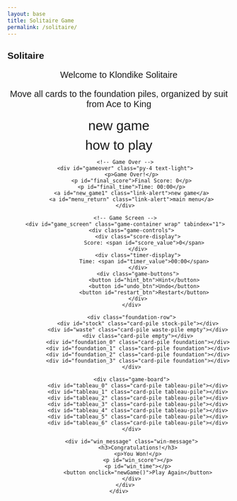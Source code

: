 ```yaml
---
layout: base
title: Solitaire Game
permalink: /solitaire/
---
```


<style>
    body {
        font-family: Arial, sans-serif;
    }
    
    .wrap {
        margin-left: auto;
        margin-right: auto;
        max-width: 1000px;
    }

    .game-container {
        display: none;
        padding: 20px;
        background: #0f7b0f;
        border-radius: 10px;
        min-height: 600px;
    }

    .game-container:focus {
        outline: none;
    }

    /* All screens style */
    #gameover p, #menu p {
        font-size: 20px;
    }

    #gameover a, #menu a {
        font-size: 30px;
        display: block;
        margin: 10px 0;
    }

    #gameover a:hover, #menu a:hover {
        cursor: pointer;
    }

    #gameover a:hover::before, #menu a:hover::before {
        content: ">";
        margin-right: 10px;
    }

    #menu {
        display: block;
    }

    #gameover {
        display: none;
    }

    /* Game Board Styles */
    .game-board {
        display: grid;
        grid-template-columns: repeat(7, 1fr);
        gap: 10px;
        margin-top: 20px;
    }

    .foundation-row {
        display: grid;
        grid-template-columns: repeat(7, 1fr);
        gap: 10px;
        margin-bottom: 20px;
    }

    .card-pile {
        width: 80px;
        height: 110px;
        border: 2px solid #333;
        border-radius: 8px;
        position: relative;
        background: #fff;
        cursor: pointer;
    }

    .card-pile.empty {
        background: rgba(255, 255, 255, 0.1);
        border-color: rgba(255, 255, 255, 0.3);
    }

    .card-pile.foundation {
        background: rgba(255, 255, 255, 0.2);
        border-color: rgba(255, 255, 255, 0.5);
    }

    .card {
        width: 76px;
        height: 106px;
        border: 1px solid #000;
        border-radius: 6px;
        background: #fff;
        position: absolute;
        cursor: pointer;
        display: flex;
        flex-direction: column;
        justify-content: space-between;
        padding: 4px;
        font-size: 12px;
        font-weight: bold;
        user-select: none;
    }

    .card.red {
        color: #d00;
    }

    .card.black {
        color: #000;
    }

    .card.face-down {
        background: #004d9f;
        background-image: repeating-linear-gradient(
            45deg,
            transparent,
            transparent 10px,
            rgba(255,255,255,.1) 10px,
            rgba(255,255,255,.1) 20px
        );
    }

    .card.face-down * {
        display: none;
    }

    .card.dragging {
        z-index: 1000;
        transform: rotate(5deg);
    }

    .card.highlighted {
        box-shadow: 0 0 10px #ffff00;
    }

    .card-top {
        text-align: left;
    }

    .card-bottom {
        text-align: right;
        transform: rotate(180deg);
    }

    .suit {
        font-size: 16px;
    }

    .tableau-pile {
        min-height: 300px;
    }

    .stock-pile, .waste-pile {
        width: 80px;
        height: 110px;
    }

    .game-controls {
        display: flex;
        justify-content: space-between;
        align-items: center;
        margin-bottom: 20px;
    }

    .score-display {
        color: white;
        font-size: 18px;
        font-weight: bold;
    }

    .timer-display {
        color: white;
        font-size: 16px;
    }

    .game-buttons {
        display: flex;
        gap: 10px;
    }

    .game-buttons button {
        padding: 8px 16px;
        background: #4CAF50;
        color: white;
        border: none;
        border-radius: 4px;
        cursor: pointer;
        font-size: 14px;
    }

    .game-buttons button:hover {
        background: #45a049;
    }

    .win-message {
        position: absolute;
        top: 50%;
        left: 50%;
        transform: translate(-50%, -50%);
        background: rgba(0, 0, 0, 0.9);
        color: white;
        padding: 30px;
        border-radius: 10px;
        text-align: center;
        font-size: 24px;
        z-index: 2000;
        display: none;
    }
</style>

<h2>Solitaire</h2>
<div class="container">
    <div class="container bg-secondary" style="text-align:center;">
        <!-- Main Menu -->
        <div id="menu" class="py-4 text-light">
            <p>Welcome to Klondike Solitaire</p>
            <p>Move all cards to the foundation piles, organized by suit from Ace to King</p>
            <a id="new_game" class="link-alert">new game</a>
            <a id="instructions" class="link-alert">how to play</a>
        </div>
        
        <!-- Game Over -->
        <div id="gameover" class="py-4 text-light">
            <p>Game Over!</p>
            <p id="final_score">Final Score: 0</p>
            <p id="final_time">Time: 00:00</p>
            <a id="new_game1" class="link-alert">new game</a>
            <a id="menu_return" class="link-alert">main menu</a>
        </div>
        
        <!-- Game Screen -->
        <div id="game_screen" class="game-container wrap" tabindex="1">
            <div class="game-controls">
                <div class="score-display">
                    Score: <span id="score_value">0</span>
                </div>
                <div class="timer-display">
                    Time: <span id="timer_value">00:00</span>
                </div>
                <div class="game-buttons">
                    <button id="hint_btn">Hint</button>
                    <button id="undo_btn">Undo</button>
                    <button id="restart_btn">Restart</button>
                </div>
            </div>
            
            <div class="foundation-row">
                <div id="stock" class="card-pile stock-pile"></div>
                <div id="waste" class="card-pile waste-pile empty"></div>
                <div class="card-pile empty"></div>
                <div id="foundation_0" class="card-pile foundation"></div>
                <div id="foundation_1" class="card-pile foundation"></div>
                <div id="foundation_2" class="card-pile foundation"></div>
                <div id="foundation_3" class="card-pile foundation"></div>
            </div>
            
            <div class="game-board">
                <div id="tableau_0" class="card-pile tableau-pile"></div>
                <div id="tableau_1" class="card-pile tableau-pile"></div>
                <div id="tableau_2" class="card-pile tableau-pile"></div>
                <div id="tableau_3" class="card-pile tableau-pile"></div>
                <div id="tableau_4" class="card-pile tableau-pile"></div>
                <div id="tableau_5" class="card-pile tableau-pile"></div>
                <div id="tableau_6" class="card-pile tableau-pile"></div>
            </div>
            
            <div id="win_message" class="win-message">
                <h3>Congratulations!</h3>
                <p>You Won!</p>
                <p id="win_score"></p>
                <p id="win_time"></p>
                <button onclick="newGame()">Play Again</button>
            </div>
        </div>
    </div>
</div>

<script>
(function(){
    /* Game Variables */
    /////////////////////////////////////////////////////////////
    const SCREEN_MENU = -1, SCREEN_GAME = 0, SCREEN_GAME_OVER = 1;
    let SCREEN = SCREEN_MENU;
    
    // HTML Elements
    const screen_menu = document.getElementById("menu");
    const screen_game = document.getElementById("game_screen");
    const screen_game_over = document.getElementById("gameover");
    const ele_score = document.getElementById("score_value");
    const ele_timer = document.getElementById("timer_value");
    const button_new_game = document.getElementById("new_game");
    const button_new_game1 = document.getElementById("new_game1");
    const button_menu_return = document.getElementById("menu_return");
    const button_hint = document.getElementById("hint_btn");
    const button_undo = document.getElementById("undo_btn");
    const button_restart = document.getElementById("restart_btn");
    const win_message = document.getElementById("win_message");
    
    // Game State
    let deck = [];
    let stock = [];
    let waste = [];
    let foundations = [[], [], [], []];
    let tableau = [[], [], [], [], [], [], []];
    let score = 0;
    let moves = [];
    let startTime;
    let gameTimer;
    let draggedCard = null;
    let draggedFrom = null;
    
    // Card definitions
    const suits = ['♠', '♣', '♦', '♥'];
    const ranks = ['A', '2', '3', '4', '5', '6', '7', '8', '9', '10', 'J', 'Q', 'K'];
    const suitColors = {'♠': 'black', '♣': 'black', '♦': 'red', '♥': 'red'};
    
    /* Display Control */
    /////////////////////////////////////////////////////////////
    let showScreen = function(screen_opt) {
        SCREEN = screen_opt;
        switch(screen_opt) {
            case SCREEN_GAME:
                screen_game.style.display = "block";
                screen_menu.style.display = "none";
                screen_game_over.style.display = "none";
                break;
            case SCREEN_GAME_OVER:
                screen_game.style.display = "block";
                screen_menu.style.display = "none";
                screen_game_over.style.display = "block";
                break;
            case SCREEN_MENU:
                screen_game.style.display = "none";
                screen_menu.style.display = "block";
                screen_game_over.style.display = "none";
                break;
        }
    };
    
    /* Card Creation and Management */
    /////////////////////////////////////////////////////////////
    function createDeck() {
        deck = [];
        for (let suit of suits) {
            for (let rank of ranks) {
                deck.push({
                    suit: suit,
                    rank: rank,
                    color: suitColors[suit],
                    value: ranks.indexOf(rank) + 1,
                    faceUp: false,
                    id: `${rank}${suit}`
                });
            }
        }
        
        // Shuffle deck
        for (let i = deck.length - 1; i > 0; i--) {
            const j = Math.floor(Math.random() * (i + 1));
            [deck[i], deck[j]] = [deck[j], deck[i]];
        }
    }
    
    function createCardElement(card) {
        const cardEl = document.createElement('div');
        cardEl.className = `card ${card.color}`;
        cardEl.id = `card_${card.id}`;
        
        if (!card.faceUp) {
            cardEl.classList.add('face-down');
        }
        
        cardEl.innerHTML = `
            <div class="card-top">
                <span class="rank">${card.rank}</span>
                <span class="suit">${card.suit}</span>
            </div>
            <div class="card-bottom">
                <span class="rank">${card.rank}</span>
                <span class="suit">${card.suit}</span>
            </div>
        `;
        
        // Add drag and drop events
        cardEl.draggable = true;
        cardEl.addEventListener('dragstart', handleDragStart);
        cardEl.addEventListener('dragend', handleDragEnd);
        cardEl.addEventListener('click', handleCardClick);
        
        return cardEl;
    }
    
    /* Game Logic */
    /////////////////////////////////////////////////////////////
    function dealCards() {
        // Clear all piles
        stock = [];
        waste = [];
        foundations = [[], [], [], []];
        tableau = [[], [], [], [], [], [], []];
        
        let cardIndex = 0;
        
        // Deal tableau
        for (let col = 0; col < 7; col++) {
            for (let row = 0; row <= col; row++) {
                const card = deck[cardIndex++];
                card.faceUp = (row === col);
                tableau[col].push(card);
            }
        }
        
        // Remaining cards go to stock
        while (cardIndex < deck.length) {
            deck[cardIndex].faceUp = false;
            stock.push(deck[cardIndex++]);
        }
    }
    
    function canPlaceOnTableau(card, pile) {
        if (pile.length === 0) {
            return card.rank === 'K';
        }
        
        const topCard = pile[pile.length - 1];
        return (card.color !== topCard.color && 
                card.value === topCard.value - 1);
    }
    
    function canPlaceOnFoundation(card, foundation) {
        if (foundation.length === 0) {
            return card.rank === 'A';
        }
        
        const topCard = foundation[foundation.length - 1];
        return (card.suit === topCard.suit && 
                card.value === topCard.value + 1);
    }
    
    function moveCard(from, to, cardCount = 1) {
        const cards = from.splice(-cardCount, cardCount);
        to.push(...cards);
        
        // Turn over face-down card if tableau pile
        for (let i = 0; i < 7; i++) {
            if (from === tableau[i] && from.length > 0) {
                const topCard = from[from.length - 1];
                if (!topCard.faceUp) {
                    topCard.faceUp = true;
                    updateScore(5);
                }
            }
        }
    }
    
    function drawFromStock() {
        if (stock.length > 0) {
            const card = stock.pop();
            card.faceUp = true;
            waste.push(card);
        } else if (waste.length > 0) {
            // Reset stock from waste
            while (waste.length > 0) {
                const card = waste.pop();
                card.faceUp = false;
                stock.push(card);
            }
        }
        renderGame();
    }
    
    function updateScore(points) {
        score += points;
        ele_score.textContent = score;
    }
    
    function checkWin() {
        for (let foundation of foundations) {
            if (foundation.length !== 13) {
                return false;
            }
        }
        
        // Player won!
        clearInterval(gameTimer);
        const timeStr = ele_timer.textContent;
        document.getElementById('win_score').textContent = `Score: ${score}`;
        document.getElementById('win_time').textContent = `Time: ${timeStr}`;
        win_message.style.display = 'block';
        
        return true;
    }
    
    /* Rendering */
    /////////////////////////////////////////////////////////////
    function renderGame() {
        // Clear all card containers
        document.querySelectorAll('.card-pile').forEach(pile => {
            pile.innerHTML = '';
        });
        
        // Render stock
        const stockEl = document.getElementById('stock');
        if (stock.length > 0) {
            stockEl.appendChild(createCardElement(stock[stock.length - 1]));
            stockEl.addEventListener('click', drawFromStock);
        } else {
            stockEl.classList.add('empty');
            stockEl.addEventListener('click', drawFromStock);
        }
        
        // Render waste
        const wasteEl = document.getElementById('waste');
        if (waste.length > 0) {
            wasteEl.appendChild(createCardElement(waste[waste.length - 1]));
            wasteEl.classList.remove('empty');
        } else {
            wasteEl.classList.add('empty');
        }
        
        // Render foundations
        for (let i = 0; i < 4; i++) {
            const foundationEl = document.getElementById(`foundation_${i}`);
            if (foundations[i].length > 0) {
                foundationEl.appendChild(createCardElement(foundations[i][foundations[i].length - 1]));
            }
            
            // Add drop event listeners
            foundationEl.addEventListener('dragover', handleDragOver);
            foundationEl.addEventListener('drop', (e) => handleDrop(e, foundations[i], 'foundation'));
        }
        
        // Render tableau
        for (let i = 0; i < 7; i++) {
            const tableauEl = document.getElementById(`tableau_${i}`);
            tableau[i].forEach((card, index) => {
                const cardEl = createCardElement(card);
                cardEl.style.top = `${index * 20}px`;
                cardEl.style.zIndex = index;
                tableauEl.appendChild(cardEl);
            });
            
            // Add drop event listeners
            tableauEl.addEventListener('dragover', handleDragOver);
            tableauEl.addEventListener('drop', (e) => handleDrop(e, tableau[i], 'tableau'));
        }
    }
    
    /* Drag and Drop Handlers */
    /////////////////////////////////////////////////////////////
    function handleDragStart(e) {
        draggedCard = e.target;
        draggedFrom = findCardLocation(draggedCard.id.replace('card_', ''));
        e.dataTransfer.effectAllowed = 'move';
        e.target.classList.add('dragging');
    }
    
    function handleDragEnd(e) {
        e.target.classList.remove('dragging');
        draggedCard = null;
        draggedFrom = null;
    }
    
    function handleDragOver(e) {
        e.preventDefault();
        e.dataTransfer.dropEffect = 'move';
    }
    
    function handleDrop(e, targetPile, pileType) {
        e.preventDefault();
        
        if (!draggedCard || !draggedFrom) return;
        
        const cardId = draggedCard.id.replace('card_', '');
        const card = findCard(cardId);
        
        if (!card) return;
        
        let canMove = false;
        
        if (pileType === 'foundation') {
            canMove = canPlaceOnFoundation(card, targetPile);
            if (canMove) {
                moveCard(draggedFrom.pile, targetPile, 1);
                updateScore(10);
            }
        } else if (pileType === 'tableau') {
            canMove = canPlaceOnTableau(card, targetPile);
            if (canMove) {
                // Count cards to move (card and all cards below it)
                const cardIndex = draggedFrom.pile.findIndex(c => c.id === cardId);
                const cardCount = draggedFrom.pile.length - cardIndex;
                moveCard(draggedFrom.pile, targetPile, cardCount);
                updateScore(5);
            }
        }
        
        if (canMove) {
            renderGame();
            checkWin();
        }
    }
    
    function handleCardClick(e) {
        const cardId = e.target.closest('.card').id.replace('card_', '');
        const location = findCardLocation(cardId);
        const card = findCard(cardId);
        
        if (!card || !card.faceUp) return;
        
        // Try to auto-move to foundation
        if (location.type === 'waste' || location.type === 'tableau') {
            for (let i = 0; i < 4; i++) {
                if (canPlaceOnFoundation(card, foundations[i])) {
                    moveCard(location.pile, foundations[i], 1);
                    updateScore(10);
                    renderGame();
                    checkWin();
                    return;
                }
            }
        }
    }
    
    function findCard(cardId) {
        // Search all piles for the card
        let allCards = [...stock, ...waste];
        for (let foundation of foundations) {
            allCards = allCards.concat(foundation);
        }
        for (let pile of tableau) {
            allCards = allCards.concat(pile);
        }
        
        return allCards.find(card => card.id === cardId);
    }
    
    function findCardLocation(cardId) {
        // Check waste
        if (waste.some(card => card.id === cardId)) {
            return { pile: waste, type: 'waste' };
        }
        
        // Check foundations
        for (let i = 0; i < 4; i++) {
            if (foundations[i].some(card => card.id === cardId)) {
                return { pile: foundations[i], type: 'foundation' };
            }
        }
        
        // Check tableau
        for (let i = 0; i < 7; i++) {
            if (tableau[i].some(card => card.id === cardId)) {
                return { pile: tableau[i], type: 'tableau' };
            }
        }
        
        return null;
    }
    
    /* Timer */
    /////////////////////////////////////////////////////////////
    function startTimer() {
        startTime = Date.now();
        gameTimer = setInterval(() => {
            const elapsed = Math.floor((Date.now() - startTime) / 1000);
            const minutes = Math.floor(elapsed / 60);
            const seconds = elapsed % 60;
            ele_timer.textContent = `${minutes.toString().padStart(2, '0')}:${seconds.toString().padStart(2, '0')}`;
        }, 1000);
    }
    
    /* New Game */
    /////////////////////////////////////////////////////////////
    let newGame = function() {
        showScreen(SCREEN_GAME);
        screen_game.focus();
        
        // Reset game state
        score = 0;
        moves = [];
        ele_score.textContent = score;
        win_message.style.display = 'none';
        
        // Clear any existing timer
        if (gameTimer) {
            clearInterval(gameTimer);
        }
        
        // Create and deal new deck
        createDeck();
        dealCards();
        renderGame();
        startTimer();
    };
    
    /* Event Handlers */
    /////////////////////////////////////////////////////////////
    window.onload = function() {
        button_new_game.onclick = newGame;
        button_new_game1.onclick = newGame;
        button_menu_return.onclick = () => showScreen(SCREEN_MENU);
        button_restart.onclick = newGame;
        
        button_hint.onclick = function() {
            // Simple hint: highlight first available move
            // This is a basic implementation
            alert("Hint: Look for Aces to move to foundations, or try to uncover face-down cards!");
        };
        
        button_undo.onclick = function() {
            // Undo functionality would require storing move history
            alert("Undo feature coming soon!");
        };
        
        // Keyboard shortcuts
        window.addEventListener("keydown", function(evt) {
            if (evt.code === "Space" && SCREEN !== SCREEN_GAME) {
                newGame();
            }
        }, true);
    };
})();
</script>